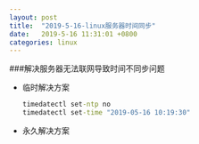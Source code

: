 ```yaml
---
layout: post
title:  "2019-5-16-linux服务器时间同步"
date:   2019-5-16 11:31:01 +0800
categories: linux
---
```


###解决服务器无法联网导致时间不同步问题
- 临时解决方案
    ```cmd
    timedatectl set-ntp no
    timedatectl set-time "2019-05-16 10:19:30"
    ```
- 永久解决方案

